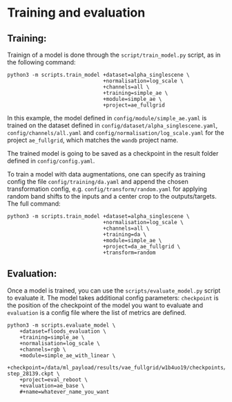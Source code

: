 # Training and evaluation

## Training:
Trainign of a model is done through the `script/train_model.py` script, as in
the following command:
```
python3 -m scripts.train_model +dataset=alpha_singlescene \
                               +normalisation=log_scale \
                               +channels=all \
                               +training=simple_ae \
                               +module=simple_ae \
                               +project=ae_fullgrid
```

In this example, the model defined in `config/module/simple_ae.yaml` is trained
on the dataset defined in `config/dataset/alpha_singlescene.yaml`, `config/channels/all.yaml`
and `config/normalisation/log_scale.yaml` for the project `ae_fullgrid`, which
matches the `wandb` project name.

The trained model is going to be saved as a checkpoint in the result folder
defined in `config/config.yaml`.

To train a model with data augmentations, one can specify as training config the file `config/training/da.yaml` and append the chosen transformation config, e.g. `config/transform/random.yaml` for applying random band shifts to the inputs and a center crop to the outputs/targets. 
The full command:
```
python3 -m scripts.train_model +dataset=alpha_singlescene \
                               +normalisation=log_scale \
                               +channels=all \
                               +training=da \
                               +module=simple_ae \
                               +project=da_ae_fullgrid \
                               +transform=random
```

## Evaluation:
Once a model is trained, you can use the `scripts/evaluate_model.py` script to
evaluate it.
The model takes additional config parameters: `checkpoint` is the position of the
checkpoint of the model you want to evaluate and `evaluation` is a config file
where the list of  metrics are defined.

```
python3 -m scripts.evaluate_model \
    +dataset=floods_evaluation \
    +training=simple_ae \
    +normalisation=log_scale \
    +channels=rgb \
    +module=simple_ae_with_linear \
    +checkpoint=/data/ml_payload/results/vae_fullgrid/w1b4uo19/checkpoints/epoch_34-step_28139.ckpt \
    +project=eval_reboot \ 
    +evaluation=ae_base \
    #+name=whatever_name_you_want
```
